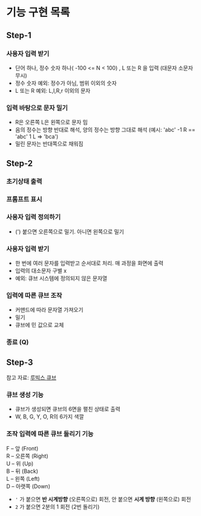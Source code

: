 # 기능 구현 목록

## Step-1
### 사용자 입력 받기
- 단어 하나, 정수 숫자 하나( -100 <= N < 100) , L 또는 R 을 입력 (대문자 소문자 무시)
- 정수 숫자 예외: 정수가 아님, 범위 이외의 숫자
- L 또는 R 예외: L,l,R,r 이외의 문자

### 입력 바탕으로 문자 밀기
- R은 오른쪽 L은 왼쪽으로 문자 밈
- 음의 정수는 방향 반대로 해석, 양의 정수는 방향 그대로 해석
  (예시: 'abc' -1 R == 'abc' 1 L => 'bca')
- 밀린 문자는 반대쪽으로 채워짐

## Step-2
### 초기상태 출력
### 프롬프트 표시
### 사용자 입력 정의하기

- (') 붙으면 오른쪽으로 밀기. 아니면 왼쪽으로 밀기

### 사용자 입력 받기

- 한 번에 여러 문자를 입력받고 순서대로 처리. 매 과정을 화면에 출력
- 입력의 대소문자 구별 x
- 예외: 큐브 시스템에 정의되지 않은 문자열

### 입력에 따른 큐브 조작

- 커맨드에 따라 문자열 가져오기
- 밀기
- 큐브에 민 값으로 교체

### 종료 (Q)

## Step-3
참고 자료: [루빅스 큐브](https://cube3x3.com/%ED%81%90%EB%B8%8C%EB%A5%BC-%EB%A7%9E%EC%B6%94%EB%8A%94-%EB%B0%A9/#notation)
### 큐브 생성 기능
- 큐브가 생성되면 큐브의 6면을 펼친 상태로 출력
- W, B, G, Y, O, R의 6가지 색깔
### 조작 입력에 따른 큐브 돌리기 기능
F – 앞 (Front)<br>
R – 오른쪽 (Right)<br>
U – 위 (Up)<br>
B – 뒤 (Back)<br>
L – 왼쪽 (Left)<br>
D – 아랫쪽 (Down)<br>
- `'` 가 붙으면 **반 시계방향** (오른쪽으로) 회전, 안 붙으면 **시계 방향** (왼쪽으로) 회전
- `2` 가 붙으면 2분의 1 회전 (2번 돌리기)
